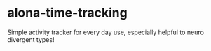 # alona-time-tracking
Simple activity tracker for every day use, especially helpful to neuro divergent types!
